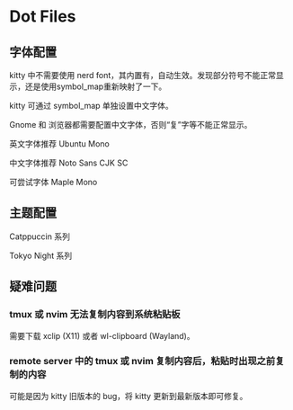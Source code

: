 # Dot Files

## 字体配置

kitty 中不需要使用 nerd font，其内置有，自动生效。发现部分符号不能正常显示，还是使用symbol_map重新映射了一下。

kitty 可通过 symbol_map 单独设置中文字体。

Gnome 和 浏览器都需要配置中文字体，否则“复”字等不能正常显示。

英文字体推荐 Ubuntu Mono

中文字体推荐 Noto Sans CJK SC

可尝试字体 Maple Mono

## 主题配置

Catppuccin 系列

Tokyo Night 系列

## 疑难问题

### tmux 或 nvim 无法复制内容到系统粘贴板

需要下载 xclip (X11) 或者 wl-clipboard (Wayland)。

### remote server 中的 tmux 或 nvim 复制内容后，粘贴时出现之前复制的内容

可能是因为 kitty 旧版本的 bug，将 kitty 更新到最新版本即可修复。
